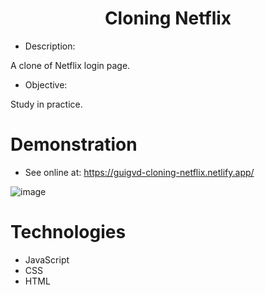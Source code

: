 <h1 align="center">Cloning Netflix</h1> 

- Description:

A clone of Netflix login page.

- Objective:

Study in practice.

# Demonstration

- See online at: https://guigvd-cloning-netflix.netlify.app/

![image](https://user-images.githubusercontent.com/100156111/193670848-aa2f7777-2186-415d-83cf-853f30aed9a9.png)

# Technologies

- JavaScript
- CSS
- HTML
